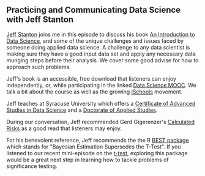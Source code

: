 ## Practicing and Communicating Data Science with Jeff Stanton

[Jeff Stanton](http://jsresearch.net/) joins me in this episode to discuss his book 
[An Introduction to Data Science](http://101.datascience.community/tag/jeffrey-m-stanton/),
and some of the unique challenges and issues faced by someone doing applied data science. 
A challenge to any data scientist is making sure they have a good input data set and apply any
necessary data munging steps before their analysis.  We cover some good advise for how
to approach such problems.

Jeff's book is an accessible, free download that listeners can enjoy independently, or, while 
participating in the linked 
[Data Science MOOC](http://ischool.syr.edu/newsroom/news.aspx?recid=1532).
We talk a bit about the course as well as the growing 
[iSchools](http://ischools.org/) movement.

Jeff teaches at Syracuse University which offers a 
[Certificate of Advanced Studies in Data Science](http://ischool.syr.edu/future/cas/datascience.aspx)
and a [Doctorate of Applied Studies](http://ischool.syr.edu/future/doctoral/dps.aspx).

During our conversation, Jeff recommended Gerd Gigerenzer's 
[Calculated Risks](http://www.amazon.com/Calculated-Risks-Know-Numbers-Deceive/dp/0743254236) 
as a good read that listeners may enjoy.

For his benevolent reference, Jeff recommends the the R 
[BEST package](http://www.indiana.edu/~kruschke/BEST/) which stands for "Bayesian 
Estimation Supersedes the T-Test".  If you listened to our recent mini-episode on the 
[t-test](http://dataskeptic.com/epnotes/t-test.php), exploring this package 
would be a great next step in learning how to tackle problems of significance testing.

